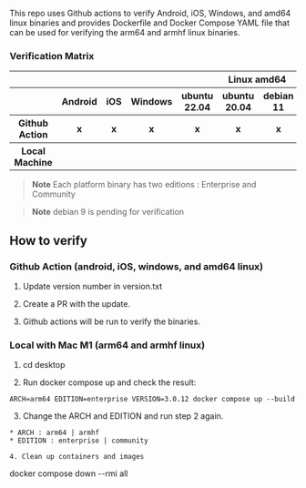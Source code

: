 This repo uses Github actions to verify Android, iOS, Windows, and amd64 linux binaries and provides Dockerfile and Docker Compose YAML file that can be used for verifying the arm64 and armhf linux binaries.

### Verification Matrix

<table>
<tr>
  <th></th>
  <th></th>
  <th></th>
  <th></th>
  <th colspan="4">Linux amd64</th>
  <th colspan="4">Linux arm64</th>
  <th colspan="4">Linux armhf</th>
<tr>
<tr>
  <th></th>
  <th>Android</th>
  <th>iOS</th>
  <th>Windows</th>
  <th>ubuntu 22.04</th>
  <th>ubuntu 20.04</th>
  <th>debian 11</th>
  <th>debian 10</th>
  <th>ubuntu 22.04</th>
  <th>ubuntu 20.04</th>
  <th>debian 11</th>
  <th>debian 10</th>
  <th>ubuntu 22.04</th>
  <th>ubuntu 20.04</th>
  <th>debian 11</th>
  <th>debian 10</th>
<tr>
<tr>
  <th>Github Action</th>
  <th>x</th>
  <th>x</th>
  <th>x</th>
  <th>x</th>
  <th>x</th>
  <th>x</th>
  <th>x</th>
  <th></th>
  <th></th>
  <th></th>
  <th></th>
  <th></th>
  <th></th>
  <th></th>
  <th></th>
<tr>
<tr>
  <th>Local Machine</th>
  <th></th>
  <th></th>
  <th></th>
  <th></th>
  <th></th>
  <th></th>
  <th></th>
  <th>x</th>
  <th>x</th>
  <th>x</th>
  <th>x</th>
  <th>x</th>
  <th>x</th>
  <th>x</th>
  <th>x</th>
<tr>
</table>

> **Note** Each platform binary has two editions : Enterprise and Community

> **Note** debian 9 is pending for verification

## How to verify

### Github Action (android, iOS, windows, and amd64 linux)

1. Update version number in version.txt

2. Create a PR with the update.

3. Github actions will be run to verify the binaries.

### Local with Mac M1 (arm64 and armhf linux)

1. cd desktop

2. Run docker compose up and check the result:

```
ARCH=arm64 EDITION=enterprise VERSION=3.0.12 docker compose up --build
```

3. Change the ARCH and EDITION and run step 2 again.

```
* ARCH : arm64 | armhf
* EDITION : enterprise | community

4. Clean up containers and images

```
docker compose down --rmi all
```
